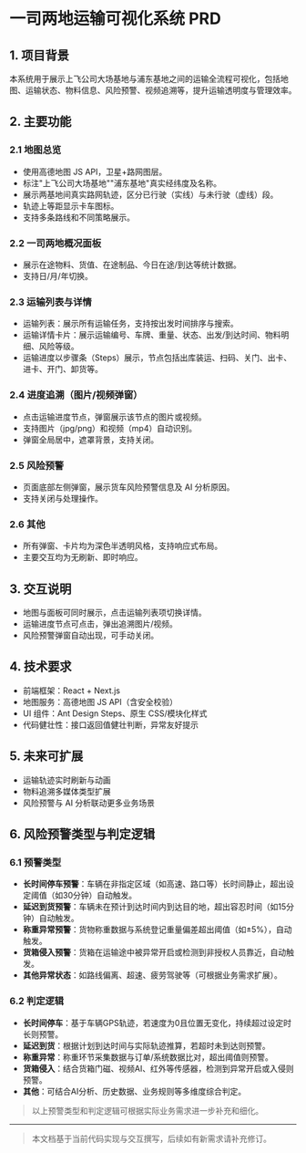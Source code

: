 # 一司两地运输可视化系统 PRD

## 1. 项目背景
本系统用于展示上飞公司大场基地与浦东基地之间的运输全流程可视化，包括地图、运输状态、物料信息、风险预警、视频追溯等，提升运输透明度与管理效率。

## 2. 主要功能

### 2.1 地图总览
- 使用高德地图 JS API，卫星+路网图层。
- 标注"上飞公司大场基地""浦东基地"真实经纬度及名称。
- 展示两基地间真实路网轨迹，区分已行驶（实线）与未行驶（虚线）段。
- 轨迹上等距显示卡车图标。
- 支持多条路线和不同策略展示。

### 2.2 一司两地概况面板
- 展示在途物料、货值、在途制品、今日在途/到达等统计数据。
- 支持日/月/年切换。

### 2.3 运输列表与详情
- 运输列表：展示所有运输任务，支持按出发时间排序与搜索。
- 运输详情卡片：展示运输编号、车牌、重量、状态、出发/到达时间、物料明细、风险等级。
- 运输进度以步骤条（Steps）展示，节点包括出库装运、扫码、关门、出卡、进卡、开门、卸货等。

### 2.4 进度追溯（图片/视频弹窗）
- 点击运输进度节点，弹窗展示该节点的图片或视频。
- 支持图片（jpg/png）和视频（mp4）自动识别。
- 弹窗全局居中，遮罩背景，支持关闭。

### 2.5 风险预警
- 页面底部左侧弹窗，展示货车风险预警信息及 AI 分析原因。
- 支持关闭与处理操作。

### 2.6 其他
- 所有弹窗、卡片均为深色半透明风格，支持响应式布局。
- 主要交互均为无刷新、即时响应。

## 3. 交互说明
- 地图与面板可同时展示，点击运输列表项切换详情。
- 运输进度节点可点击，弹出追溯图片/视频。
- 风险预警弹窗自动出现，可手动关闭。

## 4. 技术要求
- 前端框架：React + Next.js
- 地图服务：高德地图 JS API（含安全校验）
- UI 组件：Ant Design Steps、原生 CSS/模块化样式
- 代码健壮性：接口返回值健壮判断，异常友好提示

## 5. 未来可扩展
- 运输轨迹实时刷新与动画
- 物料追溯多媒体类型扩展
- 风险预警与 AI 分析联动更多业务场景

## 6. 风险预警类型与判定逻辑

### 6.1 预警类型
- **长时间停车预警**：车辆在非指定区域（如高速、路口等）长时间静止，超出设定阈值（如30分钟）自动触发。
- **延迟到货预警**：车辆未在预计到达时间内到达目的地，超出容忍时间（如15分钟）自动触发。
- **称重异常预警**：货物称重数据与系统登记重量偏差超出阈值（如±5%），自动触发。
- **货箱侵入预警**：货箱在运输途中被异常开启或检测到非授权人员靠近，自动触发。
- **其他异常状态**：如路线偏离、超速、疲劳驾驶等（可根据业务需求扩展）。

### 6.2 判定逻辑
- **长时间停车**：基于车辆GPS轨迹，若速度为0且位置无变化，持续超过设定时长则预警。
- **延迟到货**：根据计划到达时间与实际轨迹推算，若超时未到达则预警。
- **称重异常**：称重环节采集数据与订单/系统数据比对，超出阈值则预警。
- **货箱侵入**：结合货箱门磁、视频AI、红外等传感器，检测到异常开启或入侵则预警。
- **其他**：可结合AI分析、历史数据、业务规则等多维度综合判定。

> 以上预警类型和判定逻辑可根据实际业务需求进一步补充和细化。

---

> 本文档基于当前代码实现与交互撰写，后续如有新需求请补充修订。 
